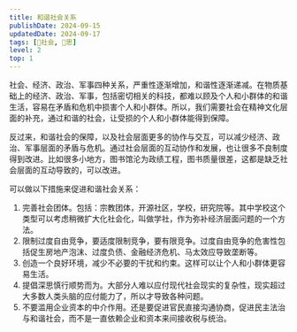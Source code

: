 ```yaml
---
title: 和谐社会关系
publishDate: 2024-09-15
updatedDate: 2024-09-17
tags: [👫社会, 🤔思]
level: 2
top: 1
---
```


社会、经济、政治、军事四种关系，严重性逐渐增加，和谐性逐渐递减。在物质基础上的经济、政治、军事，包括密切相关的科技，都难以顾及个人和小群体的和谐生活，容易在矛盾和危机中损害个人和小群体。所以，我们需要社会在精神文化层面的补充，通过和谐的社会，让受损的个人和小群体能得到保障。

反过来，和谐社会的保障，以及社会层面更多的协作与交互，可以减少经济、政治、军事层面的矛盾与危机。通过社会层面的互动协作和发展，也让很多不良制度得到改进。比如很多小地方，图书馆沦为政绩工程，图书质量很差，这都是缺乏社会层面的互动导致的，可以改进。

可以做以下措施来促进和谐社会关系：

1. 完善社会团体。包括：宗教团体，开源社区，学校，研究院等。其中学校这个类型可以考虑稍微扩大化社会化，叫做学社，作为弥补经济层面问题的一个方法。
2. 限制过度自由竞争，要适度限制竞争，要有限竞争。过度自由竞争的危害性包括促生房地产泡沫、过度负债、金融经济危机、马太效应导致垄断等。
3. 创造一个良好环境，减少不必要的干扰和约束。这样可以让个人和小群体更容易生活。
4. 提倡深思慎行顺势而为。大部分人难以应付现代社会现实的复杂性，现实超过大多数人类头脑的应付能力了，所以才导致各种问题。
5. 不要滥用企业资本的中介作用。还是要促进官民直接沟通协商，促进民主法治与和谐社会，而不是一直依赖企业和资本来间接收税与统治。
